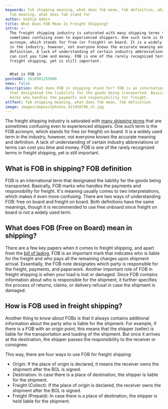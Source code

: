 ```yaml
---
keywords: fob shipping meaning, what does fob mean, fob definition, what is fob
  fob meaning, what does fob stand for
author: GoShip Admin
title: What Does FOB Mean In Freight Shipping?
intro: >-
  The freight shipping industry is saturated with many shipping terms that are
  sometimes confusing even to experienced shippers. One such term is the FOB
  acronym, which stands for free (or freight) on board. It is a widely used term
  in the industry, however, not everyone knows the accurate meaning and
  definition. A lack of understanding of certain industry abbreviations or terms
  can cost you time and money. FOB is one of the rarely recognized terms in
  freight shipping, yet is still important. 


  What is FOB in
postedAt: 1618981255000
news: false
description: What does FOB in shipping stand for? FOB is an international term
  that designated the liability for the goods being transported. Basically, FOB
  marks who handles the payments and responsibility for freight.
altText: fob shipping meaning, what does fob mean, fob definition
image: images/depositphotos_411458746_xl.jpg
---
```

The freight shipping industry is saturated with [many shipping terms](https://www.goship.com/blog/5-key-freight-shipping-terms-you-should-know/) that are sometimes confusing even to experienced shippers. One such term is the FOB acronym, which stands for free (or freight) on board. It is a widely used term in the industry, however, not everyone knows the accurate meaning and definition. A lack of understanding of certain industry abbreviations or terms can cost you time and money. FOB is one of the rarely recognized terms in freight shipping, yet is still important.

## What is FOB in shipping? FOB definition

FOB is an international term that designated the liability for the goods being transported. Basically, FOB marks who handles the payments and responsibility for freight. It's meaning usually comes to two interpretations, which makes it even more confusing. There are two ways of understanding FOB: free on board and freight on board. Both definitions have the same meanings, though it is recommended to use free onboard since freight on board is not a widely used term.

## What does FOB (Free on Board) mean in shipping?

There are a few key papers when it comes to freight shipping, and apart from the [bill of lading](https://www.goship.com/blog/what-is-the-bill-of-lading-bol/), FOB is an important mark that indicates who is liable for the freight and who pays all the remaining charges upon shipment arrival. Essentially, the FOB note designates which party is responsible for the freight, payments, and paperwork. Another important role of FOB in freight shipping is when your load is lost or damaged. Since FOB contains information about who is responsible for the shipment, it further specifies the process of returns, claims, or delivery refusal in case the shipment is damaged.

## How is FOB used in freight shipping?

Another thing to know about FOBs is that it always contains additional information about the party who is liable for the shipment. For example, if there is a FOB with an origin point, this means that the shipper (seller) is liable for the transportation and loading of the shipment. But once it arrives at the destination, the shipper passes the responsibility to the receiver or consignee. 

This way, there are four ways to use FOB for freight shipping:

* Origin: If the place of origin is declared, it means the receiver owns the shipment after the BOL is signed.
* Destination: In case there is a place of destination, the shipper is liable for the shipment.
* Freight (Collect): If the place of origin is declared, the receiver owns the shipment after the BOL is signed.
* Freight (Prepaid): In case there is a place of destination, the shipper is held liable for the shipment.